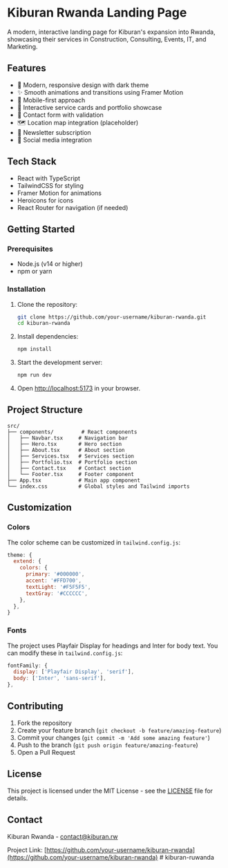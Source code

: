 # Kiburan Rwanda Landing Page

A modern, interactive landing page for Kiburan's expansion into Rwanda, showcasing their services in Construction, Consulting, Events, IT, and Marketing.

## Features

- 🎨 Modern, responsive design with dark theme
- ✨ Smooth animations and transitions using Framer Motion
- 📱 Mobile-first approach
- 🎯 Interactive service cards and portfolio showcase
- 📝 Contact form with validation
- 🗺️ Location map integration (placeholder)
- 💌 Newsletter subscription
- 🔗 Social media integration

## Tech Stack

- React with TypeScript
- TailwindCSS for styling
- Framer Motion for animations
- Heroicons for icons
- React Router for navigation (if needed)

## Getting Started

### Prerequisites

- Node.js (v14 or higher)
- npm or yarn

### Installation

1. Clone the repository:
   ```bash
   git clone https://github.com/your-username/kiburan-rwanda.git
   cd kiburan-rwanda
   ```

2. Install dependencies:
   ```bash
   npm install
   ```

3. Start the development server:
   ```bash
   npm run dev
   ```

4. Open [http://localhost:5173](http://localhost:5173) in your browser.

## Project Structure

```
src/
├── components/         # React components
│   ├── Navbar.tsx     # Navigation bar
│   ├── Hero.tsx       # Hero section
│   ├── About.tsx      # About section
│   ├── Services.tsx   # Services section
│   ├── Portfolio.tsx  # Portfolio section
│   ├── Contact.tsx    # Contact section
│   └── Footer.tsx     # Footer component
├── App.tsx            # Main app component
└── index.css          # Global styles and Tailwind imports
```

## Customization

### Colors

The color scheme can be customized in `tailwind.config.js`:

```js
theme: {
  extend: {
    colors: {
      primary: '#000000',
      accent: '#FFD700',
      textLight: '#F5F5F5',
      textGray: '#CCCCCC',
    },
  },
}
```

### Fonts

The project uses Playfair Display for headings and Inter for body text. You can modify these in `tailwind.config.js`:

```js
fontFamily: {
  display: ['Playfair Display', 'serif'],
  body: ['Inter', 'sans-serif'],
},
```

## Contributing

1. Fork the repository
2. Create your feature branch (`git checkout -b feature/amazing-feature`)
3. Commit your changes (`git commit -m 'Add some amazing feature'`)
4. Push to the branch (`git push origin feature/amazing-feature`)
5. Open a Pull Request

## License

This project is licensed under the MIT License - see the [LICENSE](LICENSE) file for details.

## Contact

Kiburan Rwanda - [contact@kiburan.rw](mailto:contact@kiburan.rw)

Project Link: [https://github.com/your-username/kiburan-rwanda](https://github.com/your-username/kiburan-rwanda)
#   k i b u r a n - r u w a n d a  
 